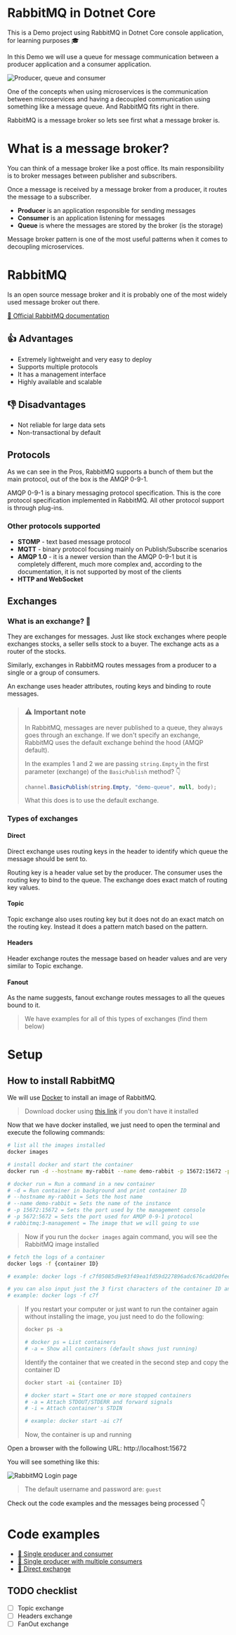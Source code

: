 # RabbitMQ in Dotnet Core

This is a Demo project using RabbitMQ in Dotnet Core console application, for learning purposes 🎓

In this Demo we will use a queue for message communication between a producer application and a consumer application.

![Producer, queue and consumer](./.github/images/producer-queue-consumer.png)

One of the concepts when using microservices is the communication between microservices and having a decoupled communication using something like a message queue. And RabbitMQ fits right in there.

RabbitMQ is a message broker so lets see first what a message broker is.

# What is a message broker?

You can think of a message broker like a post office. Its main responsibility is to broker messages between publisher and subscribers.

Once a message is received by a message broker from a producer, it routes the message to a subscriber.

- **Producer** is an application responsible for sending messages
- **Consumer** is an application listening for messages
- **Queue** is where the messages are stored by the broker (is the storage)

Message broker pattern is one of the most useful patterns when it comes to decoupling microservices.

# RabbitMQ

Is an open source message broker and it is probably one of the most widely used message broker out there.

[📄 Official RabbitMQ documentation](https://www.rabbitmq.com/documentation.html)

## 👍 Advantages

- Extremely lightweight and very easy to deploy
- Supports multiple protocols
- It has a management interface
- Highly available and scalable

## 👎 Disadvantages

- Not reliable for large data sets
- Non-transactional by default

## Protocols

As we can see in the Pros, RabbitMQ supports a bunch of them but the main protocol, out of the box is the AMQP 0-9-1.

AMQP 0-9-1 is a binary messaging protocol specification. This is the core protocol specification implemented in RabbitMQ. All other protocol support is through plug-ins.

### Other protocols supported

- **STOMP** - text based message protocol
- **MQTT** - binary protocol focusing mainly on Publish/Subscribe scenarios
- **AMQP 1.0** - it is a newer version than the AMQP 0-9-1 but it is completely different, much more complex and, according to the documentation, it is not supported by most of the clients
- **HTTP and WebSocket**

## Exchanges

### What is an exchange? 🤔

They are exchanges for messages. Just like stock exchanges where people exchanges stocks, a seller sells stock to a buyer. The exchange acts as a router of the stocks.

Similarly, exchanges in RabbitMQ routes messages from a producer to a single or a group of consumers.

An exchange uses header attributes, routing keys and binding to route messages.

> ### ⚠️ Important note
>
> In RabbitMQ, messages are never published to a queue, they always goes through an exchange. If we don't specify an exchange, RabbitMQ uses the default exchange behind the hood (AMQP default).
>
> In the examples 1 and 2 we are passing `string.Empty` in the first parameter (exchange) of the `BasicPublish` method? 👇
>
> ```csharp
> channel.BasicPublish(string.Empty, "demo-queue", null, body);
> ```
>
> What this does is to use the default exchange.

### Types of exchanges

#### Direct

Direct exchange uses routing keys in the header to identify which queue the message should be sent to.

Routing key is a header value set by the producer. The consumer uses the routing key to bind to the queue. The exchange does exact match of routing key values.

#### Topic

Topic exchange also uses routing key but it does not do an exact match on the routing key. Instead it does a pattern match based on the pattern.

#### Headers

Header exchange routes the message based on header values and are very similar to Topic exchange.

#### Fanout

As the name suggests, fanout exchange routes messages to all the queues bound to it.

> We have examples for all of this types of exchanges (find them below)

# Setup

## How to install RabbitMQ

We will use [Docker](https://docs.docker.com/) to install an image of RabbitMQ.

> Download docker using [this link](https://docs.docker.com/get-docker/) if you don't have it installed

Now that we have docker installed, we just need to open the terminal and execute the following commands:

```bash
# list all the images installed
docker images
```

```bash
# install docker and start the container
docker run -d --hostname my-rabbit --name demo-rabbit -p 15672:15672 -p 5672:5672 rabbitmq:3-management

# docker run = Run a command in a new container
# -d = Run container in background and print container ID
# --hostname my-rabbit = Sets the host name
# --name demo-rabbit = Sets the name of the instance
# -p 15672:15672 = Sets the port used by the management console
# -p 5672:5672 = Sets the port used for AMQP 0-9-1 protocol
# rabbitmq:3-management = The image that we will going to use
```

> Now if you run the `docker images` again command, you will see the RabbitMQ image installed

```bash
# fetch the logs of a container
docker logs -f {container ID}

# example: docker logs -f c7f05085d9e93f49ea1fd59d227896adc676cadd20fee00db3993bdba2e36348

# you can also input just the 3 first characters of the container ID and docker will figure it out for you 👇
# example: docker logs -f c7f
```

> If you restart your computer or just want to run the container again without installing the image, you just need to do the following:
>
> ```bash
> docker ps -a
>
> # docker ps = List containers
> # -a = Show all containers (default shows just running)
> ```
>
> Identify the container that we created in the second step and copy the container ID
>
> ```bash
> docker start -ai {container ID}
>
> # docker start = Start one or more stopped containers
> # -a = Attach STDOUT/STDERR and forward signals
> # -i = Attach container's STDIN
>
> # example: docker start -ai c7f
> ```
>
> Now, the container is up and running

Open a browser with the following URL: http://localhost:15672

You will see something like this:

![RabbitMQ Login page](./.github/images/rabbitmq-login-page.png)

> The default username and password are: `guest`

Check out the code examples and the messages being processed 👇

# Code examples

- [📄 Single producer and consumer](./1.SingleProducerAndConsumer/README.md)
- [📄 Single producer with multiple consumers](./2.SingleProducerMultipleConsumers/README.md)
- [📄 Direct exchange](./3.DirectExchange/README.md)

## TODO checklist

- [ ] Topic exchange
- [ ] Headers exchange
- [ ] FanOut exchange 